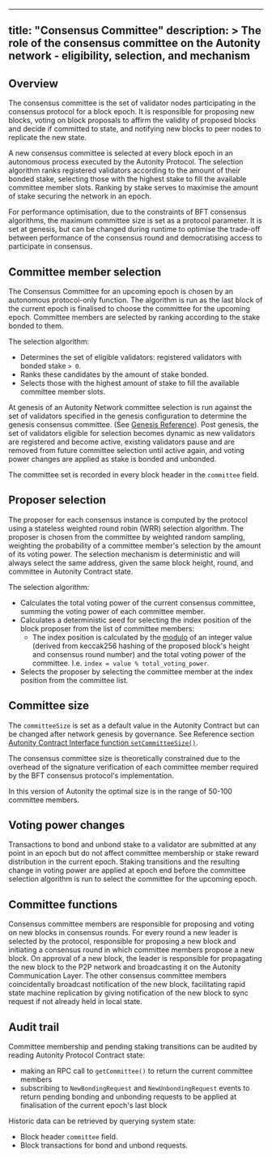 
---
title: "Consensus Committee"
description: >
  The role of the consensus committee on the Autonity network - eligibility, selection, and mechanism
---

## Overview

The consensus committee is the set of validator nodes participating in the consensus protocol for a block epoch. It is responsible for proposing new blocks, voting on block proposals to affirm the validity of proposed blocks and decide if committed to state, and notifying new blocks to peer nodes to replicate the new state. 

A new consensus committee is selected at every block epoch in an autonomous process executed by the Autonity Protocol. The selection algorithm ranks registered validators according to the amount of their bonded stake, selecting those with the highest stake to fill the available committee member slots. Ranking by stake serves to maximise the amount of stake securing the network in an epoch. 

For performance optimisation, due to the constraints of BFT consensus algorithms, the maximum committee size is set as a protocol parameter. It is set at genesis, but can be changed during runtime to optimise the trade-off between performance of the consensus round and democratising access to participate in consensus.

## Committee member selection

The Consensus Committee for an upcoming epoch is chosen by an autonomous protocol-only function. The algorithm is run  as the last block of the current epoch is finalised to choose the committee for the upcoming epoch. Committee members are selected by ranking according to the stake bonded to them. 

The selection algorithm:

- Determines the set of eligible validators: registered validators with bonded stake `> 0`.
- Ranks these candidates by the amount of stake bonded.
- Selects those with the highest amount of stake to fill the available committee member slots.

At genesis of an Autonity Network committee selection is run against the set of validators specified in the genesis configuration to determine the genesis consensus committee. (See [Genesis Reference](/reference/genesis)). Post genesis, the set of validators eligible for selection becomes dynamic as new validators are registered and become active, existing validators pause and are removed from future  committee selection until active again, and voting power changes are applied as stake is bonded and unbonded.

The committee set is recorded in every block header in the `committee` field.

## Proposer selection

The proposer for each consensus instance is computed  by the protocol using a stateless weighted round robin (WRR)  selection algorithm. The proposer is chosen from the committee by weighted random sampling, weighting the probability of a committee member's selection by the amount of its voting power. The selection mechanism is deterministic and will always select the same address, given the same block height, round, and committee in Autonity Contract state.
  
The selection algorithm:

- Calculates the total voting power of the current consensus committee, summing the voting power of each committee member.
- Calculates a deterministic seed for selecting the index position of the block proposer from the list of committee members:
    - The index position is calculated by the [modulo](https://docs.soliditylang.org/en/latest/types.html#modulo) of an integer value (derived from keccak256 hashing of the proposed block's height and consensus round number) and the total voting power of the committee. I.e. `index = value % total_voting_power`. 
- Selects the proposer by selecting the committee member at the index position from the committee list.

## Committee size

The `committeeSize` is set as a default value in the Autonity Contract but can be changed after network genesis by governance. See Reference section [Autonity Contract Interface function `setCommitteeSize()`](/reference/api/aut/op-prot/#setcommitteesize). 

The consensus committee size is theoretically constrained due to the overhead of the signature verification of each committee member required by the BFT consensus protocol's implementation.

In this version of Autonity the optimal size is in the range of 50-100 committee members.

## Voting power changes

Transactions to bond and unbond stake to a validator are submitted at any point in an epoch but do not affect committee membership or stake reward distribution in the current epoch. Staking transitions and the resulting change in voting power are applied at epoch end before the committee selection algorithm is run to select the committee for the upcoming epoch.

## Committee functions

Consensus committee members are responsible for proposing and voting on new blocks in consensus rounds. For every round a new leader is selected by the protocol, responsible for proposing a new block and initiating a consensus round in which committee members propose a new block. On approval of a new block, the leader is responsible for propagating the new block to the P2P network and broadcasting it on the Autonity Communication Layer. The other consensus committee members coincidentally broadcast notification of the new block, facilitating rapid state machine replication by giving notification of the new block to sync request if not already held in local state.

## Audit trail

Committee membership and pending staking transitions can be audited by reading Autonity Protocol Contract state:

- making an RPC call to `getCommittee()` to return the current committee members
- subscribing to `NewBondingRequest` and `NewUnbondingRequest` events to return pending bonding and unbonding requests to be applied at finalisation of the current epoch's last block

Historic data can be retrieved by querying system state:

- Block header `committee` field.
- Block transactions for bond and unbond requests.
